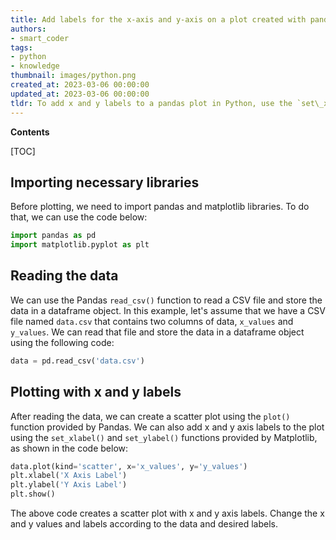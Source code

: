 ```yaml
---
title: Add labels for the x-axis and y-axis on a plot created with pandas
authors:
- smart_coder
tags:
- python
- knowledge
thumbnail: images/python.png
created_at: 2023-03-06 00:00:00
updated_at: 2023-03-06 00:00:00
tldr: To add x and y labels to a pandas plot in Python, use the `set\_xlabel()` and `set\_ylabel()` methods.
---
```


**Contents**

[TOC]

## Importing necessary libraries
Before plotting, we need to import pandas and matplotlib libraries. To do that, we can use the code below:
```python
import pandas as pd
import matplotlib.pyplot as plt
```

## Reading the data
We can use the Pandas `read_csv()` function to read a CSV file and store the data in a dataframe object. In this example, let's assume that we have a CSV file named `data.csv` that contains two columns of data, `x_values` and `y_values`. We can read that file and store the data in a dataframe object using the following code:
```python
data = pd.read_csv('data.csv')
```

## Plotting with x and y labels
After reading the data, we can create a scatter plot using the `plot()` function provided by Pandas. We can also add x and y axis labels to the plot using the `set_xlabel()` and `set_ylabel()` functions provided by Matplotlib, as shown in the code below:
```python
data.plot(kind='scatter', x='x_values', y='y_values')
plt.xlabel('X Axis Label')
plt.ylabel('Y Axis Label')
plt.show()
```

The above code creates a scatter plot with x and y axis labels. Change the x and y values and labels according to the data and desired labels.

